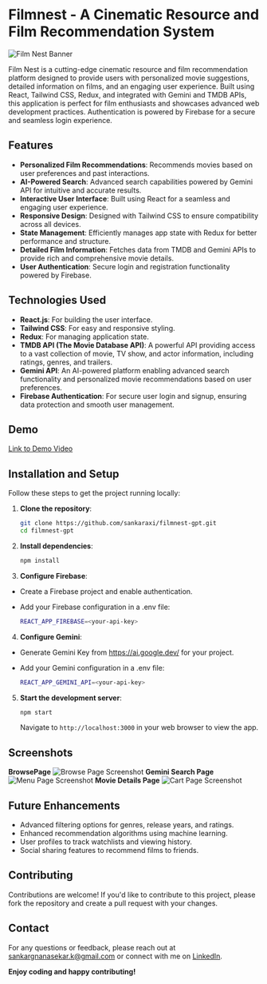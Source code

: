 # Filmnest - A Cinematic Resource and Film Recommendation System

![Film Nest Banner](https://i.ibb.co/1Q0r4b2/film-banner.jpg)

Film Nest is a cutting-edge cinematic resource and film recommendation platform designed to provide users with personalized movie suggestions, detailed information on films, and an engaging user experience. Built using React, Tailwind CSS, Redux, and integrated with Gemini and TMDB APIs, this application is perfect for film enthusiasts and showcases advanced web development practices. Authentication is powered by Firebase for a secure and seamless login experience.

## Features

- **Personalized Film Recommendations**: Recommends movies based on user preferences and past interactions.
- **AI-Powered Search**: Advanced search capabilities powered by Gemini API for intuitive and accurate results.
- **Interactive User Interface**: Built using React for a seamless and engaging user experience.
- **Responsive Design**: Designed with Tailwind CSS to ensure compatibility across all devices.
- **State Management**: Efficiently manages app state with Redux for better performance and structure.
- **Detailed Film Information**: Fetches data from TMDB and Gemini APIs to provide rich and comprehensive movie details.
- **User Authentication**: Secure login and registration functionality powered by Firebase.


## Technologies Used

- **React.js**: For building the user interface.
- **Tailwind CSS**: For easy and responsive styling.
- **Redux**: For managing application state.
- **TMDB API (The Movie Database API)**: A powerful API providing access to a vast collection of movie, TV show, and actor information, including ratings, genres, and trailers.
- **Gemini API**: An AI-powered platform enabling advanced search functionality and personalized movie recommendations based on user preferences.
- **Firebase Authentication**: For secure user login and signup, ensuring data protection and smooth user management.


## Demo

[Link to Demo Video](https://youtu.be/oVU_U6-PJVk)

## Installation and Setup

Follow these steps to get the project running locally:

1. **Clone the repository**:
   ```bash
   git clone https://github.com/sankaraxi/filmnest-gpt.git
   cd filmnest-gpt

2. **Install dependencies**:
   ```bash
   npm install
   ```

3. **Configure Firebase**:
- Create a Firebase project and enable authentication.
- Add your Firebase configuration in a .env file:

     ```bash
     REACT_APP_FIREBASE=<your-api-key>
    ```
4. **Configure Gemini**:
- Generate Gemini Key from https://ai.google.dev/ for your project.
- Add your Gemini configuration in a .env file:

    ```  bash
    REACT_APP_GEMINI_API=<your-api-key>
    ```
5. **Start the development server**:

   ```bash
   npm start
   ```


    Navigate to `http://localhost:3000` in your web browser to view the app.

## Screenshots
**BrowsePage**
![Browse Page Screenshot](https://i.ibb.co/fMbcrhv/Screenshot-101.png)
**Gemini Search Page**
![Menu Page Screenshot](https://i.ibb.co/rwH1V0V/Screenshot-102.png)
**Movie Details Page**
![Cart Page Screenshot](https://i.ibb.co/LxvcLBH/Screenshot-103.png)

## Future Enhancements
- Advanced filtering options for genres, release years, and ratings.
- Enhanced recommendation algorithms using machine learning.
- User profiles to track watchlists and viewing history.
- Social sharing features to recommend films to friends.

## Contributing

Contributions are welcome! If you'd like to contribute to this project, please fork the repository and create a pull request with your changes.

## Contact

For any questions or feedback, please reach out at [sankargnanasekar.k@gmail.com](mailto:sankargnanasekar.k@gmail.com) or connect with me on [LinkedIn](https://www.linkedin.com/in/sankargnanasekar/).

**Enjoy coding and happy contributing!**
